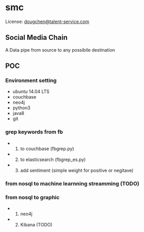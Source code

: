 # smc

License: dougchen@talent-service.com

## Social Media Chain
 A Data pipe from source to any possibile destination

## POC
### Environment setting
* ubuntu 14.04 LTS
* couchbase
* neo4j
* python3
* java8
* git

###  grep keywords from fb 
* 1. to couchbase (fbgrep.py)
* 2. to elasticsearch (fbgrep_es.py)
* 3. add sentiment (simple weight for positive or negitave)
      
### from nosql to machine learnning streamming (TODO)
### from nosql to graphic 
* 1. neo4j
* 2. Kibana (TODO)


   

